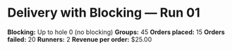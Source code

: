 # Delivery with Blocking — Run 01

**Blocking:** Up to hole 0 (no blocking)
**Groups:** 45
**Orders placed:** 15
**Orders failed:** 20
**Runners:** 2
**Revenue per order:** $25.00